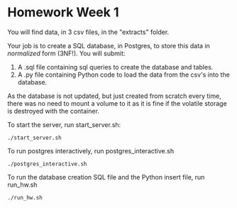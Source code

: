 # Homework Week 1

You will find data, in 3 csv files, in the "extracts" folder.

Your job is to create a SQL database, in Postgres, to store this data in _normalized_ form (3NF!). You will submit:

1. A .sql file containing sql queries to create the database and tables.
2. A .py file containing Python code to load the data from the csv's into the database.

As the database is not updated, but just created from scratch every time, there was no need to mount a volume to it as it is fine if the volatile storage is destroyed with the container.

To start the server, run start_server.sh:
```b
./start_server.sh
```

To run postgres interactively, run postgres_interactive.sh
```b
./postgres_interactive.sh
```

To run the database creation SQL file and the Python insert file, run run_hw.sh
```b
./run_hw.sh
```
